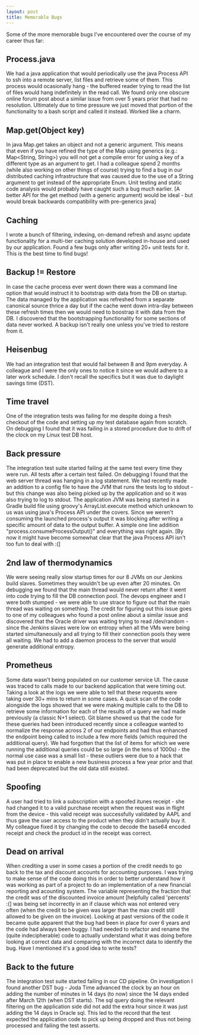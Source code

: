 ```yaml
---
layout: post
title: Memorable Bugs
---
```


Some of the more memorable bugs I've encountered over the course of my career thus far:

## Process.java
We had a java application that would periodically use the java Process API to ssh into a remote server, list files and retrieve some of them.
This process would ocasionally hang - the buffered reader trying to read the list of files would hang indefinitely in the read call. We found only one obscure online forum post about a similar issue from over 5 years prior that had no resolution. Ultimately due to time pressure we just moved that portion of the functionality to a bash script and called it instead. Worked like a charm.

## Map.get(Object key)
In java Map.get takes an object and not a generic argument. This means that even if you have refined the type of the Map using generics (e.g.: Map<String, String>) you will not get a compile error for using a key of a different type as an argument to get. I had a colleague spend 2 months (while also working on other things of course) trying to find a bug in our distributed caching infrastructure that was caused due to the use of a String argument to get instead of the appropriate Enum. Unit testing and static code analysis would probably have caught such a bug much earlier. [A better API for the get method (with a generic argument) would be ideal - but would break backwards compatibility with pre-generics java]

## Caching
I wrote a bunch of filtering, indexing, on-demand refresh and async update functionality for a multi-tier caching solution developed in-house and used by our application. Found a few bugs only after writing 20+ unit tests for it. This is the best time to find bugs!

## Backup != Restore
In case the cache process ever went down there was a command line option that would instruct it to bootstrap with data from the DB on startup. The data managed by the application was refreshed from a separate canonical source thrice a day but if the cache went down intra-day between these refresh times then we would need to boostrap it with data from the DB. I discovered that the bootstrapping functionality for some sections of data never worked. A backup isn't really one unless you've tried to restore from it.

## Heisenbug
We had an integration test that would fail between 8 and 9pm everyday. A colleague and I were the only ones to notice it since we would adhere to a later work schedule. I don't recall the specifics but it was due to daylight savings time (DST).

## Time travel
One of the integration tests was failing for me despite doing a fresh checkout of the code and setting up my test database again from scratch. On debugging I found that it was failing in a stored procedure due to drift of the clock on my Linux test DB host.

## Back pressure
The integration test suite started failing at the same test every time they were run. All tests after a certain test failed. On debugging I found that the web server thread was hanging in a log statement. We had recently made an addition to a config file to have the JVM that runs the tests log to stdout - but this change was also being picked up by the application and so it was also trying to log to stdout. The application JVM was being started in a Gradle build file using groovy's ArrayList.execute method which unknown to us was using java's Process API under the covers. Since we weren't consuming the launched process's output it was blocking after writing a specific amount of data to the output buffer. A simple one line addition "process.consumeProcessOutput()" and everything was right again. [By now it might have become somewhat clear that the java Process API isn't too fun to deal with :(]

## 2nd law of thermodynamics
We were seeing really slow startup times for our 8 JVMs on our Jenkins build slaves. Sometimes they wouldn't be up even after 20 minutes. On debugging we found that the main thread would never return after it went into code trying to fill the DB connection pool. The devops engineer and I were both stumped - we were able to use strace to figure out that the main thread was waiting on something. The credit for figuring out this issue goes to one of my colleagues who found a post online about a similar issue and discovered that the Oracle driver was waiting trying to read /dev/random - since the Jenkins slaves were low on entropy when all the VMs were being started simultaneously and all trying to fill their connection pools they were all waiting. We had to add a daemon process to the server that would generate additional entropy.

## Prometheus
Some data wasn't being populated on our customer service UI. The cause was traced to calls made to our backend application that were timing out. Taking a look at the logs we were able to tell that these requests were taking over 30+ mins to return in some cases. A quick scan of the code alongside the logs showed that we were making multiple calls to the DB to retrieve some information for each of the results of a query we had made previously (a classic N+1 select). Git blame showed us that the code for these queries had been introduced recently since a colleague wanted to normalize the response across 2 of our endpoints and had thus enhanced the endpoint being called to include a few more fields (which required the additional query). We had forgotten that the list of items for which we were running the additional queries could be so large (in the tens of 1000s) - the normal use case was a small list - these outliers were due to a hack that was put in place to enable a new business process a few year prior and that had been deprecated but the old data still existed.

## Spoofing
A user had tried to link a subscription with a spoofed itunes receipt - she had changed it to a valid purchase receipt when the request was in flight from the device - this valid receipt was successfully validated by AAPL and thus gave the user access to the product when they didn't actually buy it. My colleague fixed it by changing the code to decode the base64 encoded receipt and check the product id in the receipt was correct.

## Dead on arrival
When crediting a user in some cases a portion of the credit needs to go back to the tax and discount accounts for accounting purposes. I was trying to make sense of the code doing this in order to better understand how it was working as part of a project to do an implementation of a new financial reporting and acounting system. The variable representing the fraction that the credit was of the discounted invoice amount [helpfully called 'percents' :(] was being set incorrectly in an if clause which was not entered very often (when the credit to be given was larger than the max credit still allowed to be given on the invoice). Looking at past versions of the code it became quite apparent that the bug had been in place for over 6 years and the code had always been buggy. I had needed to refactor and rename the (quite indecipherable) code to actually understand what it was doing before looking at correct data and comparing with the incorrect data to identify the bug. Have I mentioned it's a good idea to write tests?

## Back to the future
The integration test suite started failing in our CD pipeline. On investigation I found another DST bug - Joda Time advanced the clock by an hour on adding the number of minutes in 14 days (to now) since the 14 days ended after March 12th (when DST starts). The sql query doing the relevant filtering on the application side did not add the extra hour since it was just adding the 14 days in Oracle sql. This led to the record that the test expected the application code to pick up being dropped and thus not being processed and failing the test asserts.


